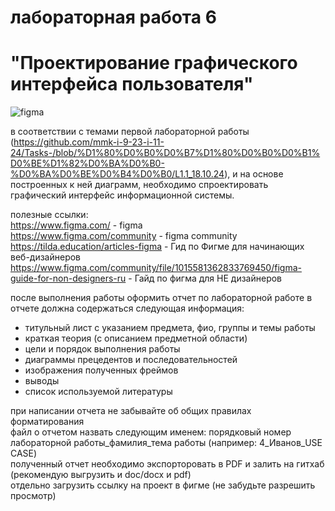 # лабораторная работа 6
# "Проектирование графического интерфейса пользователя"
![figma](https://videosmile.ru/blog/userposts/98/posts/877/98f376e3ecd00c1ab25479c15df3f5c2a43a730f.png)

в соответствии с темами первой лабораторной работы (<https://github.com/mmk-i-9-23-i-11-24/Tasks-/blob/%D1%80%D0%B0%D0%B7%D1%80%D0%B0%D0%B1%D0%BE%D1%82%D0%BA%D0%B0-%D0%BA%D0%BE%D0%B4%D0%B0/L1.1_18.10.24>), и на основе построенных к ней диаграмм, необходимо спроектировать графический интерфейс информационной системы.

полезные ссылки:<br>
<https://www.figma.com/> - figma<br>
<https://www.figma.com/community> - figma community<br>
<https://tilda.education/articles-figma> - Гид по Фигме для начинающих веб-дизайнеров<br>
<https://www.figma.com/community/file/1015581362833769450/figma-guide-for-non-designers-ru> - Гайд по фигма для НЕ дизайнеров<br>

после выполнения работы оформить отчет по лабораторной работе
в отчете должна содержаться следующая информация: 
- титульный лист с указанием предмета, фио, группы и темы работы
- краткая теория (с описанием предметной области) 
- цели и порядок выполнения работы
- диаграммы прецедентов и последовательностей
- изображения полученных фреймов
- выводы
- список используемой литературы

при написании отчета не забывайте об общих правилах форматирования  
файл о отчетом назвать следующим именем: порядковый номер лабораторной работы_фамилия_тема работы (например: 4_Иванов_USE CASE)  
полученный отчет необходимо экспорторовать в PDF и залить на гитхаб (рекомендую выгрузить и doc/docx и pdf)  
отдельно загрузить ссылку на проект в фигме (не забудьте разрешить просмотр)
